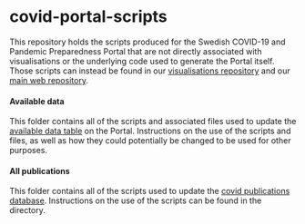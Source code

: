 # covid-portal-scripts
This repository holds the scripts produced for the Swedish COVID-19 and Pandemic Preparedness Portal that are not directly associated with visualisations or the underlying code used to generate the Portal itself. Those scripts can instead be found in our [visualisations repository](https://github.com/ScilifelabDataCentre/covid-portal-visualisations) and our [main web repository](https://github.com/ScilifelabDataCentre/covid-portal).

#### Available data
This folder contains all of the scripts and associated files used to update the [available data table](https://www.pathogens.se/datasets/all/) on the Portal. Instructions on the use of the scripts and files, as well as how they could potentially be changed to be used for other purposes.

#### All publications

This folder contains all of the scripts used to update the [covid publications database](https://publications-covid19.scilifelab.se/). Instructions on the use of the scripts can be found in the directory.
